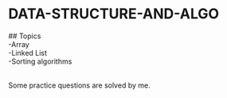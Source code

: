 # DATA-STRUCTURE-AND-ALGO
<p>
## Topics 
<br/>
-Array
<br />
-Linked List
<br />
-Sorting algorithms
</p>
<br />
Some practice questions are solved by me.
